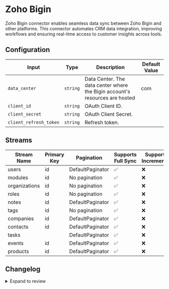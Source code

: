 # Zoho Bigin
 Zoho Bigin connector  enables seamless data sync between Zoho Bigin and other platforms. This connector automates CRM data integration, improving workflows and ensuring real-time access to customer insights across tools.

## Configuration

| Input | Type | Description | Default Value |
|-------|------|-------------|---------------|
| `data_center` | `string` | Data Center. The data center where the Bigin account's resources are hosted | com |
| `client_id` | `string` | OAuth Client ID.  |  |
| `client_secret` | `string` | OAuth Client Secret.  |  |
| `client_refresh_token` | `string` | Refresh token.  |  |

## Streams
| Stream Name | Primary Key | Pagination | Supports Full Sync | Supports Incremental |
|-------------|-------------|------------|---------------------|----------------------|
| users | id | DefaultPaginator | ✅ |  ❌  |
| modules | id | No pagination | ✅ |  ❌  |
| organizations | id | No pagination | ✅ |  ❌  |
| roles | id | No pagination | ✅ |  ❌  |
| notes | id | DefaultPaginator | ✅ |  ❌  |
| tags | id | No pagination | ✅ |  ❌  |
| companies | id | DefaultPaginator | ✅ |  ❌  |
| contacts | id | DefaultPaginator | ✅ |  ❌  |
| tasks |  | DefaultPaginator | ✅ |  ❌  |
| events | id | DefaultPaginator | ✅ |  ❌  |
| products | id | DefaultPaginator | ✅ |  ❌  |

## Changelog

<details>
  <summary>Expand to review</summary>

| Version          | Date              | Pull Request | Subject        |
|------------------|-------------------|--------------|----------------|
| 0.0.34 | 2025-09-17 | [66466](https://github.com/airbytehq/airbyte/pull/66466) | Update dependencies |
| 0.0.33 | 2025-09-09 | [65732](https://github.com/airbytehq/airbyte/pull/65732) | Update dependencies |
| 0.0.32 | 2025-08-24 | [65480](https://github.com/airbytehq/airbyte/pull/65480) | Update dependencies |
| 0.0.31 | 2025-08-09 | [64853](https://github.com/airbytehq/airbyte/pull/64853) | Update dependencies |
| 0.0.30 | 2025-08-02 | [64346](https://github.com/airbytehq/airbyte/pull/64346) | Update dependencies |
| 0.0.29 | 2025-07-26 | [64074](https://github.com/airbytehq/airbyte/pull/64074) | Update dependencies |
| 0.0.28 | 2025-07-20 | [63691](https://github.com/airbytehq/airbyte/pull/63691) | Update dependencies |
| 0.0.27 | 2025-07-12 | [63228](https://github.com/airbytehq/airbyte/pull/63228) | Update dependencies |
| 0.0.26 | 2025-07-05 | [62674](https://github.com/airbytehq/airbyte/pull/62674) | Update dependencies |
| 0.0.25 | 2025-06-28 | [62236](https://github.com/airbytehq/airbyte/pull/62236) | Update dependencies |
| 0.0.24 | 2025-06-21 | [61767](https://github.com/airbytehq/airbyte/pull/61767) | Update dependencies |
| 0.0.23 | 2025-06-15 | [61258](https://github.com/airbytehq/airbyte/pull/61258) | Update dependencies |
| 0.0.22 | 2025-05-24 | [60749](https://github.com/airbytehq/airbyte/pull/60749) | Update dependencies |
| 0.0.21 | 2025-05-10 | [59913](https://github.com/airbytehq/airbyte/pull/59913) | Update dependencies |
| 0.0.20 | 2025-05-04 | [59538](https://github.com/airbytehq/airbyte/pull/59538) | Update dependencies |
| 0.0.19 | 2025-04-26 | [58939](https://github.com/airbytehq/airbyte/pull/58939) | Update dependencies |
| 0.0.18 | 2025-04-19 | [58558](https://github.com/airbytehq/airbyte/pull/58558) | Update dependencies |
| 0.0.17 | 2025-04-12 | [58033](https://github.com/airbytehq/airbyte/pull/58033) | Update dependencies |
| 0.0.16 | 2025-04-05 | [57392](https://github.com/airbytehq/airbyte/pull/57392) | Update dependencies |
| 0.0.15 | 2025-03-29 | [56819](https://github.com/airbytehq/airbyte/pull/56819) | Update dependencies |
| 0.0.14 | 2025-03-22 | [56329](https://github.com/airbytehq/airbyte/pull/56329) | Update dependencies |
| 0.0.13 | 2025-03-09 | [55661](https://github.com/airbytehq/airbyte/pull/55661) | Update dependencies |
| 0.0.12 | 2025-03-01 | [55158](https://github.com/airbytehq/airbyte/pull/55158) | Update dependencies |
| 0.0.11 | 2025-02-23 | [54627](https://github.com/airbytehq/airbyte/pull/54627) | Update dependencies |
| 0.0.10 | 2025-02-15 | [54118](https://github.com/airbytehq/airbyte/pull/54118) | Update dependencies |
| 0.0.9 | 2025-02-08 | [53592](https://github.com/airbytehq/airbyte/pull/53592) | Update dependencies |
| 0.0.8 | 2025-02-01 | [53124](https://github.com/airbytehq/airbyte/pull/53124) | Update dependencies |
| 0.0.7 | 2025-01-25 | [52544](https://github.com/airbytehq/airbyte/pull/52544) | Update dependencies |
| 0.0.6 | 2025-01-18 | [51936](https://github.com/airbytehq/airbyte/pull/51936) | Update dependencies |
| 0.0.5 | 2025-01-11 | [51472](https://github.com/airbytehq/airbyte/pull/51472) | Update dependencies |
| 0.0.4 | 2024-12-28 | [50832](https://github.com/airbytehq/airbyte/pull/50832) | Update dependencies |
| 0.0.3 | 2024-12-21 | [50391](https://github.com/airbytehq/airbyte/pull/50391) | Update dependencies |
| 0.0.2 | 2024-12-14 | [49449](https://github.com/airbytehq/airbyte/pull/49449) | Update dependencies |
| 0.0.1 | 2024-10-27 | | Initial release by [@bishalbera](https://github.com/bishalbera) via Connector Builder |

</details>
